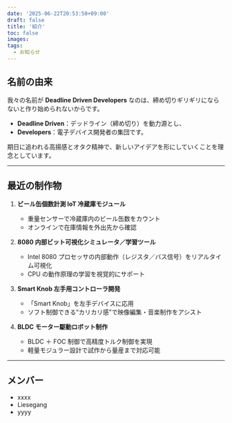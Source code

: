 ```yaml
---
date: '2025-06-22T20:53:50+09:00'
draft: false
title: '紹介'
toc: false
images:
tags:
  - お知らせ
---
```


## 名前の由来

我々の名前が **Deadline Driven Developers** なのは、締め切りギリギリにならないと作り始められないからです。

- **Deadline Driven**：デッドライン（締め切り）を動力源とし、
- **Developers**：電子デバイス開発者の集団です。

期日に追われる高揚感とオタク精神で、新しいアイデアを形にしていくことを理念としています。

---

## 最近の制作物

1. **ビール缶個数計測 IoT 冷蔵庫モジュール**

   - 重量センサーで冷蔵庫内のビール缶数をカウント
   - オンラインで在庫情報を外出先から確認

2. **8080 内部ビット可視化シミュレータ／学習ツール**

   - Intel 8080 プロセッサの内部動作（レジスタ／バス信号）をリアルタイム可視化
   - CPU の動作原理の学習を視覚的にサポート

3. **Smart Knob 左手用コントローラ開発**

   - 「Smart Knob」を左手デバイスに応用
   - ソフト制御できる“カリカリ感”で映像編集・音楽制作をアシスト

4. **BLDC モーター駆動ロボット制作**

   - BLDC ＋ FOC 制御で高精度トルク制御を実現
   - 軽量モジュラー設計で試作から量産まで対応可能

---

## メンバー

- xxxx
- Liesegang
- yyyy
